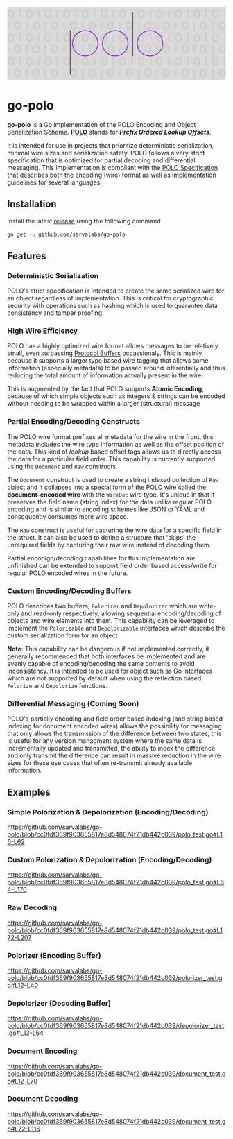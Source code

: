 ![image](./banner.png)

# go-polo
**go-polo** is a Go implementation of the POLO Encoding and Object Serialization Scheme. [**POLO**](https://github.com/sarvalabs/polo) stands for ***Prefix Ordered Lookup Offsets***. 

It is intended for use in projects that prioritize deterministic serialization, minimal wire sizes and serialization safety. POLO follows a very strict specification that is optimized for partial decoding and differential messaging. This implementation is compliant with the [POLO Specification](https://github.com/sarvalabs/polo) that describes both the encoding (wire) format as well as implementation guidelines for several languages.

## Installation
Install the latest [release](https://github.com/sarvalabs/go-polo/releases) using the following command
```sh
go get -u github.com/sarvalabs/go-polo
```

## Features
### Deterministic Serialization
POLO's strict specification is intended to create the same serialized wire for an object regardless of implementation. This is critical for cryptographic security with operations such as hashing which is used to guarantee data consistency and tamper proofing.

### High Wire Efficiency
POLO has a highly optimized wire format allows messages to be relatively small, even surpassing [Protocol Buffers](https://protobuf.dev/programming-guides/encoding/) occassionaly. This is mainly because it supports a larger type based wire tagging that allows some information (especially metadata) to be passed around inferentially and thus reducing the total amount of information actually present in the wire. 

This is augmented by the fact that POLO supports **Atomic Encoding**, because of which simple objects such as integers & strings can be encoded without needing to be wrapped within a larger (structural) message

### Partial Encoding/Decoding Constructs
The POLO wire format prefixes all metadata for the wire in the front, this metadata includes the wire type information as well as the offset position of the data. This kind of *lookup* based offset tags allows us to directly access the data for a particular field order. This capability is currently supported using the `Document` and `Raw` constructs. 

The `Document` construct is used to create a string indexed collection of `Raw` object and it collapses into a special form of the POLO wire called the **document-encoded wire** with the `WireDoc` wire type. It's unique in that it preserves the field name (string index) for the data unlike regular POLO encoding and is similar to encoding schemes like JSON or YAML and consequently consumes more wire space.

The `Raw` construct is useful for capturing the wire data for a specific field in the struct. It can also be used to define a structure that 'skips' the unrequired fields by capturing their raw wire instead of decoding them.

Partial encodign/decoding capabilities for this implementation are unfinished can be extended to support field order based access/write for regular POLO encoded wires in the future.

### Custom Encoding/Decoding Buffers
POLO describes two buffers, `Polorizer` and `Depolorizer` which are write-only and read-only respectively, allowing sequential encoding/decoding of objects and wire elements into them. This capability can be leveraged to implement the `Polorizable` and `Depolorizable` interfaces which describe the custom serialization form for an object.

**Note**: This capability can be dangerous if not implemented correctly, it generally recommended that both interfaces be implemented and are evenly capable of encoding/decoding the same contents to avoid inconsistency. It is intended to be used for object such as Go Interfaces which are not supported by default when using the reflection based `Polorize` and `Depolorize` functions.

### Differential Messaging (Coming Soon)
POLO's partially encoding and field order based indexing (and string based indexing for document encoded wires) allows the possibility for messaging that only allows the transmission of the difference between two states, this is useful for any version managment system where the same data is incrementally updated and transmitted, the ability to index the difference and only transmit the difference can result in massive reduction in the wire sizes for these use cases that often re-transmit already available information.

## Examples
### Simple Polorization & Depolorization (Encoding/Decoding)
https://github.com/sarvalabs/go-polo/blob/cc0fdf369f903655817e8d548074f21db442c039/polo_test.go#L16-L62

### Custom Polorization & Depolorization (Encoding/Decoding)
https://github.com/sarvalabs/go-polo/blob/cc0fdf369f903655817e8d548074f21db442c039/polo_test.go#L64-L170

### Raw Decoding
https://github.com/sarvalabs/go-polo/blob/cc0fdf369f903655817e8d548074f21db442c039/polo_test.go#L172-L207

### Polorizer (Encoding Buffer)
https://github.com/sarvalabs/go-polo/blob/cc0fdf369f903655817e8d548074f21db442c039/polorizer_test.go#L12-L40

### Depolorizer (Decoding Buffer)
https://github.com/sarvalabs/go-polo/blob/cc0fdf369f903655817e8d548074f21db442c039/depolorizer_test.go#L13-L64

### Document Encoding
https://github.com/sarvalabs/go-polo/blob/cc0fdf369f903655817e8d548074f21db442c039/document_test.go#L12-L70

### Document Decoding
https://github.com/sarvalabs/go-polo/blob/cc0fdf369f903655817e8d548074f21db442c039/document_test.go#L72-L116
